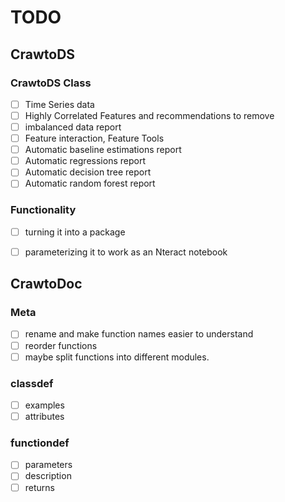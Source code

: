 # TODO
## CrawtoDS
### CrawtoDS Class
- [ ] Time Series data
- [ ] Highly Correlated Features and recommendations to remove
- [ ] imbalanced data report
- [ ] Feature interaction, Feature Tools
- [ ] Automatic baseline estimations report
- [ ] Automatic regressions report
- [ ] Automatic decision tree report
- [ ] Automatic random forest report
### Functionality
- [ ] turning it into a package
- [ ] parameterizing it to work as an Nteract notebook


## CrawtoDoc
### Meta
 - [ ] rename and make function names easier to understand
 - [ ] reorder functions
 - [ ] maybe split functions into different modules. 
### classdef
 - [ ] examples
 - [ ] attributes
### functiondef
- [ ] parameters
- [ ] description
- [ ] returns
